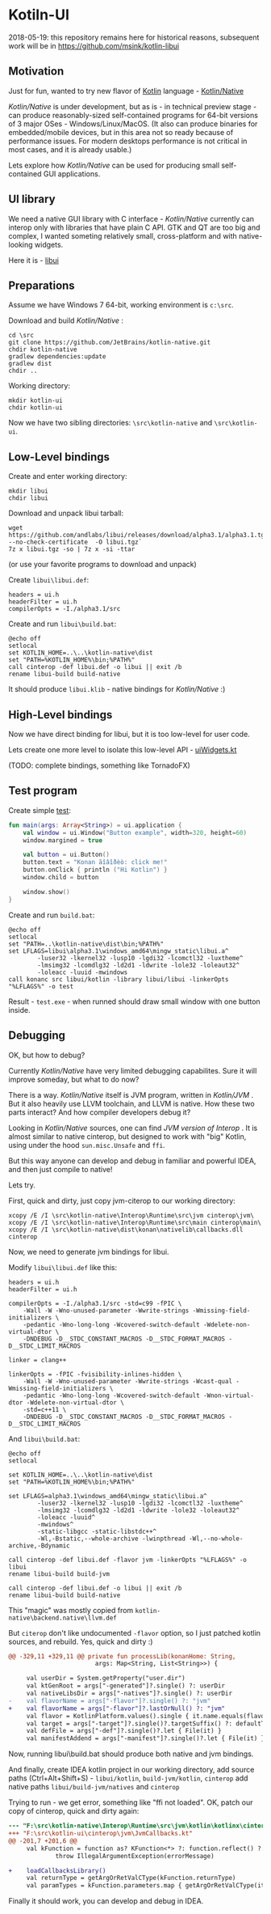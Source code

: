 Kotiln-UI
=========

2018-05-19: this repository remains here for historical reasons, subsequent work will be in https://github.com/msink/kotlin-libui

## Motivation

Just for fun, wanted to try new flavor of [Kotlin](https://kotlinlang.org)
language - [Kotlin/Native](https://github.com/JetBrains/kotlin-native)

_Kotlin/Native_ is under development, but as is - in technical preview stage -
can produce reasonably-sized self-contained programs for 64-bit versions
of 3 major OSes - Windows/Linux/MacOS.
(It also can produce binaries for embedded/mobile devices, but in this area not
so ready because of performance issues. For modern desktops performance is not
critical in most cases, and it is already usable.)

Lets explore how _Kotlin/Native_ can be used for producing small self-contained
GUI applications.

## UI library

We need a native GUI library with C interface - _Kotlin/Native_ currently can
interop only with libraries that have plain C API.
GTK and QT are too big and complex, I wanted someting relatively small,
cross-platform and with native-looking widgets.

Here it is - [libui](https://github.com/andlabs/libui)

## Preparations

Assume we have Windows 7 64-bit, working environment is `c:\src`.

Download and build _Kotlin/Native_ :

    cd \src
    git clone https://github.com/JetBrains/kotlin-native.git
    chdir kotlin-native
    gradlew dependencies:update
    gradlew dist
    chdir ..

Working directory:

    mkdir kotlin-ui
    chdir kotlin-ui

Now we have two sibling directories: `\src\kotlin-native` and `\src\kotlin-ui`.

## Low-Level bindings

Create and enter working directory:

    mkdir libui
    chdir libui

Download and unpack libui tarball:

    wget https://github.com/andlabs/libui/releases/download/alpha3.1/alpha3.1.tgz --no-check-certificate  -O libui.tgz`
    7z x libui.tgz -so | 7z x -si -ttar

(or use your favorite programs to download and unpack)

Create `libui\libui.def`:

    headers = ui.h
    headerFilter = ui.h
    compilerOpts = -I./alpha3.1/src

Create and run `libui\build.bat`:

    @echo off
    setlocal
    set KOTLIN_HOME=..\..\kotlin-native\dist
    set "PATH=%KOTLIN_HOME%\bin;%PATH%"
    call cinterop -def libui.def -o libui || exit /b
    rename libui-build build-native

It should produce `libui.klib` - native bindings for _Kotlin/Native_ :)

## High-Level bindings

Now we have direct binding for libui, but it is too low-level for user code.

Lets create one more level to isolate this low-level API -
[uiWidgets.kt](https://github.com/msink/kotlin-ui/blob/master/libui/kotlin/uiWidgets.kt)

(TODO: complete bindings, something like TornadoFX)

## Test program

Create simple [test](https://github.com/msink/kotlin-ui/blob/master/src/test.kt):

```kotlin
fun main(args: Array<String>) = ui.application {
    val window = ui.Window("Button example", width=320, height=60)
    window.margined = true

    val button = ui.Button()
    button.text = "Konan ãîâîðèò: click me!"
    button.onClick { println ("Hi Kotlin") }
    window.child = button

    window.show()
}
```

Create and run `build.bat`:

    @echo off
    setlocal
    set "PATH=..\kotlin-native\dist\bin;%PATH%"
    set LFLAGS=libui\alpha3.1\windows_amd64\mingw_static\libui.a^
            -luser32 -lkernel32 -lusp10 -lgdi32 -lcomctl32 -luxtheme^
            -lmsimg32 -lcomdlg32 -ld2d1 -ldwrite -lole32 -loleaut32^
            -loleacc -luuid -mwindows
    call konanc src libui/kotlin -library libui/libui -linkerOpts "%LFLAGS%" -o test

Result - `test.exe` - when runned should draw small window with one button inside.

## Debugging

OK, but how to debug?

Currently _Kotlin/Native_ have very limited debugging capabilites.
Sure it will improve someday, but what to do now?

There is a way. _Kotlin/Native_ itself is JVM program, written in _Kotlin/JVM_ .
But it also heavily use LLVM toolchain, and LLVM is native.
How these two parts interact? And how compiler developers debug it?

Looking in _Kotlin/Native_ sources, one can find *JVM version of Interop* .
It is almost similar to native cinterop, but designed to work with "big" Kotlin,
using under the hood `sun.misc.Unsafe` and `ffi`.

But this way anyone can develop and debug in familiar and powerful IDEA,
and then just compile to native!

Lets try.

First, quick and dirty, just copy jvm-citerop to our working directory:

    xcopy /E /I \src\kotlin-native\Interop\Runtime\src\jvm cinterop\jvm\
    xcopy /E /I \src\kotlin-native\Interop\Runtime\src\main cinterop\main\
    xcopy /E /I \src\kotlin-native\dist\konan\nativelib\callbacks.dll cinterop

Now, we need to generate jvm bindings for libui.

Modify `libui\libui.def` like this:

```
headers = ui.h
headerFilter = ui.h

compilerOpts = -I./alpha3.1/src -std=c99 -fPIC \
    -Wall -W -Wno-unused-parameter -Wwrite-strings -Wmissing-field-initializers \
    -pedantic -Wno-long-long -Wcovered-switch-default -Wdelete-non-virtual-dtor \
    -DNDEBUG -D__STDC_CONSTANT_MACROS -D__STDC_FORMAT_MACROS -D__STDC_LIMIT_MACROS

linker = clang++

linkerOpts = -fPIC -fvisibility-inlines-hidden \
    -Wall -W -Wno-unused-parameter -Wwrite-strings -Wcast-qual -Wmissing-field-initializers \
    -pedantic -Wno-long-long -Wcovered-switch-default -Wnon-virtual-dtor -Wdelete-non-virtual-dtor \
    -std=c++11 \
    -DNDEBUG -D__STDC_CONSTANT_MACROS -D__STDC_FORMAT_MACROS -D__STDC_LIMIT_MACROS
```

And `libui\build.bat`:

```
@echo off
setlocal

set KOTLIN_HOME=..\..\kotlin-native\dist
set "PATH=%KOTLIN_HOME%\bin;%PATH%"

set LFLAGS=alpha3.1\windows_amd64\mingw_static\libui.a^
        -luser32 -lkernel32 -lusp10 -lgdi32 -lcomctl32 -luxtheme^
        -lmsimg32 -lcomdlg32 -ld2d1 -ldwrite -lole32 -loleaut32^
        -loleacc -luuid^
        -mwindows^
        -static-libgcc -static-libstdc++^
        -Wl,-Bstatic,--whole-archive -lwinpthread -Wl,--no-whole-archive,-Bdynamic

call cinterop -def libui.def -flavor jvm -linkerOpts "%LFLAGS%" -o libui
rename libui-build build-jvm

call cinterop -def libui.def -o libui || exit /b
rename libui-build build-native
```

This "magic" was mostly copied from `kotlin-native\backend.native\llvm.def`

But `citerop` don't like undocumented `-flavor` option, so I just patched kotlin
sources, and rebuild. Yes, quick and dirty :)

```patch
@@ -329,11 +329,11 @@ private fun processLib(konanHome: String,
                        args: Map<String, List<String>>) {

     val userDir = System.getProperty("user.dir")
     val ktGenRoot = args["-generated"]?.single() ?: userDir
     val nativeLibsDir = args["-natives"]?.single() ?: userDir
-    val flavorName = args["-flavor"]?.single() ?: "jvm"
+    val flavorName = args["-flavor"]?.lastOrNull() ?: "jvm"
     val flavor = KotlinPlatform.values().single { it.name.equals(flavorName, ignoreCase = true) }
     val target = args["-target"]?.single()?.targetSuffix() ?: defaultTarget
     val defFile = args["-def"]?.single()?.let { File(it) }
     val manifestAddend = args["-manifest"]?.single()?.let { File(it) }
```

Now, running libui\build.bat should produce both native and jvm bindings.

And finally, create IDEA kotlin project in our working directory,
add source paths (Ctrl+Alt+Shift+S) - `libui/kotlin`, `build-jvm/kotlin`, `cinterop`
add native paths `libui/build-jvm/natives` and `cinterop`

Trying to run - we get error, something like "ffi not loaded".
OK, patch our copy of cinterop, quick and dirty again:

```patch
--- "F:\src\kotlin-native\Interop\Runtime\src\jvm\kotlin\kotlinx\cinterop\JvmCallbacks.kt"
+++ "F:\src\kotlin-ui\cinterop\jvm\JvmCallbacks.kt"
@@ -201,7 +201,6 @@
     val kFunction = function as? KFunction<*> ?: function.reflect() ?:
             throw IllegalArgumentException(errorMessage)

+    loadCallbacksLibrary()
     val returnType = getArgOrRetValCType(kFunction.returnType)
     val paramTypes = kFunction.parameters.map { getArgOrRetValCType(it.type) }
```

Finally it should work, you can develop and debug in IDEA.
